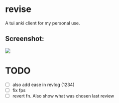 # revise 
A tui anki client for my personal use. 

## Screenshot:
![](https://github.com/user-attachments/assets/422452d1-1b45-4f7b-a84f-db57903b9012)

# TODO
- [ ] also add ease in revlog (1234)
- [ ] fix fps
- [ ] revert fn. Also show what was chosen last review

